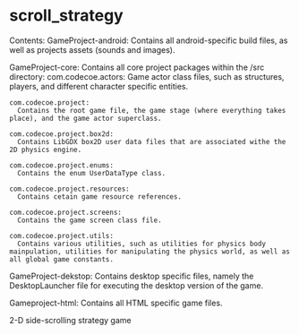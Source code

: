 scroll_strategy
===============

Contents:
GameProject-android:
  Contains all android-specific build files, as well as projects assets (sounds and images).

GameProject-core:
  Contains all core project packages within the /src directory:
    com.codecoe.actors:
      Game actor class files, such as structures, players, and different character specific entities.
      
    com.codecoe.project:
      Contains the root game file, the game stage (where everything takes place), and the game actor superclass.
      
    com.codecoe.project.box2d:
      Contains LibGDX box2D user data files that are associated withe the 2D physics engine.
      
    com.codecoe.project.enums:
      Contains the enum UserDataType class.
      
    com.codecoe.project.resources:
      Contains cetain game resource references.
      
    com.codecoe.project.screens:
      Contains the game screen class file.
      
    com.codecoe.project.utils:
      Contains various utilities, such as utilities for physics body mainpulation, utilities for manipulating the physics world, as well as all global game constants.
    
GameProject-dekstop:
  Contains desktop specific files, namely the DesktopLauncher file for executing the desktop version of the game.
  
Gameproject-html:
  Contains all HTML specific game files.
  


2-D side-scrolling strategy game
